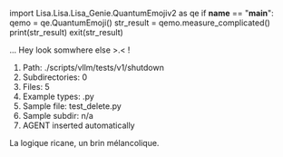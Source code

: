 
import Lisa.Lisa.Lisa_Genie.QuantumEmojiv2 as qe
if __name__ == "__main__":
  qemo = qe.QuantumEmoji()
  str_result = qemo.measure_complicated()
  print(str_result)
  exit(str_result)

... Hey look somwhere else >.< !

1. Path: ./scripts/vllm/tests/v1/shutdown
2. Subdirectories: 0
3. Files: 5
4. Example types: .py
5. Sample file: test_delete.py
6. Sample subdir: n/a
7. AGENT inserted automatically

La logique ricane, un brin mélancolique.
